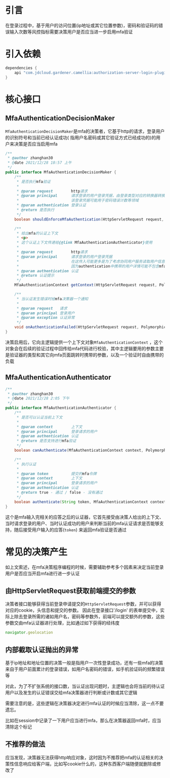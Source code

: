 # 引言

在登录过程中，基于用户的访问位置(ip地址或其它位置参数)，密码和验证码的错误输入次数等风控指标需要决策用户是否应当进一步启用mfa验证

# 引入依赖

```groovy
dependencies {
    api "com.jdcloud.gardener.camellia:authorization-server-login-plugin-qrcode-core:${version}"
}
```

# 核心接口

## MfaAuthenticationDecisionMaker

`MfaAuthenticationDecisionMaker`是mfa的决策者，它基于http的请求，登录用户的识别符号和当前已经认证成功(
指用户名密码或其它验证方式已经成功的)的用户来决策是否应当启用mfa

```java
/**
 * @author zhanghan30
 * @date 2021/12/28 10:57 上午
 */
public interface MfaAuthenticationDecisionMaker {
    /**
     * 是否执行mfa验证
     *
     * @param request        http请求
     * @param principal      请求登录的用户登录凭据，由登录类型对应的转换器转换而成
     *                       该登录凭据可能用于密码错误计数等领域
     * @param authentication 登录认证
     * @return 是否执行
     */
    boolean shouldEnforceMfaAuthentication(HttpServletRequest request, PolymorphicPrincipal principal, Authentication authentication);

    /**
     * 给出mfa的认证上下文
     * <p>
     * 这个认证上下文传递给{@link MfaAuthenticationAuthenticator}使用
     *
     * @param request        http请求
     * @param principal      请求登录的用户登录凭据
     *                       在这传入可能更多是为了考虑协同用户服务读取用户信息
     *                       因为authentication中携带的用户详情可能不包含mfa验证器需要的属性
     * @param authentication 认证
     * @return 认证提示
     */
    MfaAuthenticationContext getContext(HttpServletRequest request, PolymorphicPrincipal principal, Authentication authentication);

    /**
     * 当认证发生错误时给mfa决策器一个通知
     *
     * @param request   请求
     * @param principal 登录用户
     * @param exception 认证异常
     */
    void onAuthenticationFailed(HttpServletRequest request, PolymorphicPrincipal principal, AuthenticationException exception);
}
```

决策启用后，它向主逻辑提供一个上下文对象`MfaAuthenticationContext`
，这个对象会在后续的验证过程中回传给mfa代码进行校验，其中主逻辑要用的参数主要是验证器的类型和其它向mfa页面跳转时携带的参数，以及一个验证时自由携带的负载

## MfaAuthenticationAuthenticator

```java
/**
 * @author zhanghan30
 * @date 2021/12/28 2:05 下午
 */
public interface MfaAuthenticationAuthenticator {
    /**
     * 是否可以认证当前上下文
     *
     * @param context        上下文
     * @param principal      登录请求的用户
     * @param authentication 认证
     * @return 是否支持进行mfa验证
     */
    boolean canAuthenticate(MfaAuthenticationContext context, PolymorphicPrincipal principal, Authentication authentication);

    /**
     * 执行认证
     *
     * @param token          提交的mfa令牌
     * @param context        上下文
     * @param principal      登录请求的用户
     * @param authentication 认证
     * @return true - 通过 / false - 没有通过
     */
    boolean authenticate(String token, MfaAuthenticationContext context, PolymorphicPrincipal principal, Authentication authentication);
}
```

这个是mfa输入完相关的应答之后的认证器，它首先接受由决策人给出的上下文、当时请求登录的用户、当时认证成功的用户来判断当前的mfa认证请求是否能够支持，随后接受用户输入的应答(`token`)
来返回mfa验证是否通过

# 常见的决策产生

如上文索述，在mfa决策程序编程的时候，需要辅助参考多个因素来决定当前登录用户是否应当开启mfa进行进一步认证

## 由HttpServletRequest获取前端提交的参数

决策者接口能够获得当前登录申请提交的`HttpServletRequest`参数，并可以获得对应的cookie，头信息和提交的参数。
因此在登录接口'/login'
的表单提交中，实际上除去登录所需的诸如用户名，密码等参数外，前端可以提交额外的参数，这些参数交由mfa认证器进行处理，比如通过如下获得的经纬度

```js
navigator.geolocation
```

## 内部截取认证抛出的异常

基于ip地址和地址位置的决策一般是指用户一次性登录成功，还有一些mfa的决策来自于用户前面累计的登录错误，如用户名密码的错误，如手机验证码的频繁错误等

对此，为了不扩张系统的接口数，当认证出现问题时，主逻辑也会将当前的待认证用户以及发生的认证错误交给mfa决策器进行判断或计数或其它逻辑

需要注意的是，这些逻辑在决策器决定进行mfa认证的时候应当清除，这一点不要遗忘。

比如在session中记录了一下用户应当进行mfa，那么在决策器返回mfa时，应当清除这个标记

## 不推荐的做法

应当发现，决策器无法获得http响应对象，这时因为不推荐把mfa的认证相关的决策性信息响应给客户端，比如写cookie什么的，这种东西客户端随便就删除或修改了